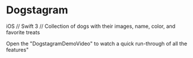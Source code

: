 # Dogstagram
iOS // Swift 3 // Collection of dogs with their images, name, color, and favorite treats


Open the "DogstagramDemoVideo" to watch a quick run-through of all the features"
